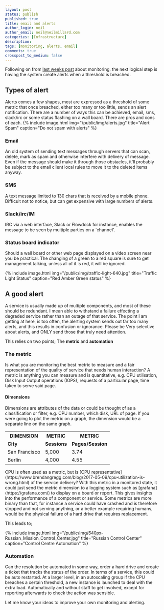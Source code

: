 ```yaml
---
layout: post
status: publish
published: true
title: email and alerts
author_login: neil
author_email: neil@neilmillard.com
categories: [Infrastructure]
description:
tags: [monitoring, alerts, email]
comments: true
crosspost_to_medium: false
---
```

Following on from [last weeks post](/2017/05/07/monitoring.html) about monitoring, the next logical step is having the system create alerts when a threshold is breached.

## Types of alert
Alerts comes a few shapes, most are expressed as a threshold of some metric that once breached, either too many or too little, sends an alert notification. There are a number of ways this can be achieved, email, sms, slack/irc or some status flashing on a wall board. There are pros and cons of each.
{% include image.html
      img="/public/img/alerts.jpg"
      title="Alert Spam"
      caption="Do not spam with alerts" %}
### Email
An old system of sending text messages through servers that can scan, delete, mark as spam and otherwise interfere with delivery of message.
Even if the message should make it through those obstacles, it'll probably be subject to the email client local rules to move it to the deleted items anyway.
### SMS
A text message limited to 130 chars that is received by a mobile phone. Difficult not to notice, but can get expensive with large numbers of alerts.
### Slack/irc/IM
IRC via a web interface, Slack or Flowdock for instance, enables the message to be seen by multiple parties on a 'channel'.
### Status board indicator
Should a wall board or other web page displayed on a video screen near you be practical. The changing of a green to a red square is sure to get management talking, unless all of it is red, it will be ignored.

{% include image.html
      img="/public/img/traffic-light-640.jpg"
      title="Traffic Light Status"
      caption="Red Amber Green status" %}
## A good alert
A service is usually made up of multiple components, and most of these should be redundant. I mean able to withstand a failure effecting a degraded service rather than an outage of that service.
The point I am getting at here, is too often, the alerting system sends out far too many alerts, and this results in confusion or ignorance. Please be Very selective about alerts, and ONLY send those that truly need attention.

This relies on two points; The **metric** and **automation**

### The metric
Is what you are monitoring the best metric to measure and a fair representation of the quality of service that needs human interaction?
A metric is anything you can measure and is quantitative, e.g. CPU utilisation, Disk Input Output operations (IOPS), requests of a particular page, time taken to serve said page.
#### Dimensions
Dimensions are attributes of the data or could be thought of as a classification or filter, e.g. CPU number, which disk, URL of page.
If you were going to plot the metric on a graph, the dimension would be a separate line on the same graph.
<table class="nice-table wide">
  <tbody>
    <tr>
      <th>
        DIMENSION</th>
      <th>
        METRIC</th>
      <th>
        METRIC</th>
    </tr>
    <tr>
      <td>
        <strong>City</strong></td>
      <td>
        <strong>Sessions</strong></td>
      <td>
        <strong>Pages/Session</strong></td>
    </tr>
    <tr>
      <td>
        San Francisco</td>
      <td>
        5,000</td>
      <td>
        3.74</td>
    </tr>
    <tr>
      <td>
        Berlin</td>
      <td>
        4,000</td>
      <td>
        4.55</td>
    </tr>
  </tbody>
</table>
CPU is often used as a metric, but is [CPU representative](https://www.brendangregg.com/blog/2017-05-09/cpu-utilization-is-wrong.html) of the service delivery?
With this metric in a monitored state, it could just send the metric dimension to a logging system such as [grafana](https://grafana.com/) to display on a board or report. This gives insights into the performance of a component or service.
Some metrics are more binary than that, for instance a service could have crashed and is therefore stopped and not serving anything, or a better example requiring humans, would be the physical failure of a hard drive that requires replacement.

This leads to;

{% include image.html
      img="/public/img/640px-Russian_Mission_Control_Center.jpg"
      title="Russian Control Center"
      caption="Control Centre Automation" %}
### Automation
Can the resolution be automated in some way, order a hard drive and create a ticket that tracks the status of the order.
In terms of a service, this could be auto restarted. At a larger level, in an autoscaling group if the CPU breaches a certain threshold, a new instance is launched to deal with the extra load. Automatically and without staff to get involved, except for reporting afterwards to check the action was sensible.

Let me know your ideas to improve your own monitoring and alerting.


